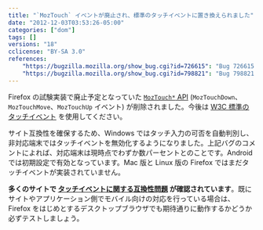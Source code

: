```yaml
---
title: "`MozTouch` イベントが廃止され、標準のタッチイベントに置き換えられました"
date: "2012-12-03T03:53:26-05:00"
categories: ["dom"]
tags: []
versions: "18"
cclicense: "BY-SA 3.0"
references:
    "https://bugzilla.mozilla.org/show_bug.cgi?id=726615": "Bug 726615 – Support W3C touch event instead of MozTouch event"
    "https://bugzilla.mozilla.org/show_bug.cgi?id=798821": "Bug 798821 – Disable touch events on Windows for devices that do not support touch input"
---
```

Firefox の試験実装で廃止予定となっていた [`MozTouch*` API](https://developer.mozilla.org/ja/docs/DOM/Touch_events_%28Mozilla_experimental%29) (`MozTouchDown`、`MozTouchMove`、`MozTouchUp` イベント) が削除されました。今後は [W3C 標準のタッチイベント](https://developer.mozilla.org/ja/docs/DOM/Touch_events) を使用してください。

サイト互換性を確保するため、Windows ではタッチ入力の可否を自動判別し、非対応端末ではタッチイベントを無効化するようになりました。上記バグのコメントによれば、対応端末は現時点でわずか数パーセントとのことです。Android では初期設定で有効となっています。Mac 版と Linux 版の Firefox ではまだタッチイベントが実装されていません。

**多くのサイトで [タッチイベントに関する互換性問題](https://bugzilla.mozilla.org/showdependencytree.cgi?id=806805&hide_resolved=1) が確認されています**。既にサイトやアプリケーション側でモバイル向けの対応を行っている場合は、Firefox をはじめとするデスクトップブラウザでも期待通りに動作するかどうか必ずテストしましょう。
